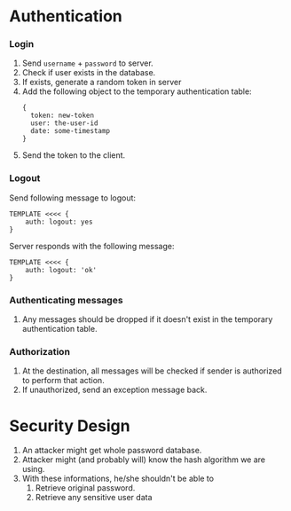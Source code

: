 # Authentication

### Login

1. Send `username` + `password` to server. 
2. Check if user exists in the database. 
2. If exists, generate a random token in server 
3. Add the following object to the temporary authentication table:
    ```ls
    {
      token: new-token 
      user: the-user-id 
      date: some-timestamp
    }
    ``` 
4. Send the token to the client.

### Logout 

Send following message to logout: 

```ls 
TEMPLATE <<<< {
    auth: logout: yes 
}
```

Server responds with the following message: 

```ls 
TEMPLATE <<<< {
    auth: logout: 'ok' 
}
```


### Authenticating messages 

1. Any messages should be dropped if it doesn't exist in the temporary authentication table. 

### Authorization 

1. At the destination, all messages will be checked if sender is authorized to perform that action. 
2. If unauthorized, send an exception message back. 


# Security Design 

1. An attacker might get whole password database. 
2. Attacker might (and probably will) know the hash algorithm we are using. 
3. With these informations, he/she shouldn't be able to 
   1. Retrieve original password.
   2. Retrieve any sensitive user data
